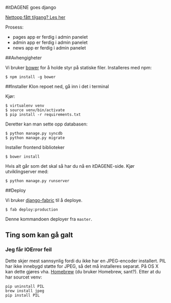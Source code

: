 #itDAGENE goes django

[Nettopp fått tilgang? Les her](https://github.com/itdagene-ntnu/itdagene/wiki/Erfaringskriv)

Prosess:
* pages app er ferdig i admin panelet
* admin app er ferdig i admin panelet
* news app er ferdig i admin panelet

##Avhengigheter

Vi bruker [bower](http://bower.io) for å holde styr på statiske filer. Installeres med npm:

    $ npm install -g bower

##Installer
Klon repoet ned, gå inn i det i terminal

Kjør:

    $ virtualenv venv
    $ source venv/bin/activate
    $ pip install -r requirements.txt

Deretter kan man sette opp databasen:

    $ python manage.py syncdb
    $ python manage.py migrate
    
Installer frontend biblioteker
    
    $ bower install

Hvis alt går som det skal så har du nå en itDAGENE-side. Kjør utviklingserver med:

    $ python manage.py runserver

##Deploy

Vi bruker [django-fabric](http://github.com/mocco/django-fabric) til å deploye.


    $ fab deploy:production
    
Denne kommandoen deployer fra `master`.

## Ting som kan gå galt

### Jeg får IOError feil

Dette skjer mest sannsynlig fordi du ikke har en JPEG-encoder installert. PIL har ikke
innebygd støtte for JPEG, så det må installeres separat. På OS X kan dette gjøres vha.
[Homebrew](http://brew.sh/) (du bruker Homebrew, sant?). Etter at du har sourcet venv:

    pip uninstall PIL
    brew install jpeg
    pip install PIL
